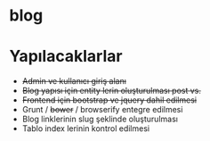 blog
====

Yapılacaklarlar
===

- ~~Admin ve kullanıcı giriş alanı~~
- ~~Blog yapısı için entity lerin oluşturulması post vs.~~
- ~~Frontend için bootstrap ve jquery dahil edilmesi~~
- Grunt / ~~bower~~ / browserify entegre edilmesi
- Blog linklerinin slug şeklinde oluşturulması
- Tablo index lerinin kontrol edilmesi
